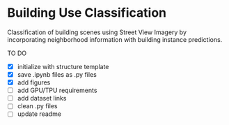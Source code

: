 Building Use Classification
==============================

Classification of building scenes using Street View Imagery by incorporating neighborhood information with building instance predictions.

TO DO

- [x] initialize with structure template
- [x] save .ipynb files as .py files
- [x] add figures
- [ ] add GPU/TPU requirements
- [ ] add dataset links
- [ ] clean .py files
- [ ] update readme

